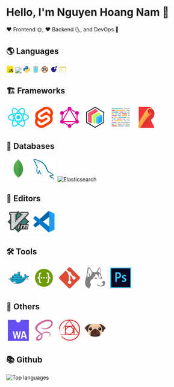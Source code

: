 # Hello, I'm Nguyen Hoang Nam 👋

♥ Frontend 🌞, ♥ Backend 🌜, and DevOps 🐳

## 🌎 Languages

<img src="/image/js_official.svg" width="20px"/>
<img src="/image/typescript_offical.svg" width="20px"/>
<img src="/image/python.svg" width="20px"/>
<img src="/image/golang.svg" width="20px"/>
<img src="/image/rust.svg" width="20px"/>
<img src="/image/lua.svg" width="20px"/>
<img src="/image/shell.svg" width="20px"/>

## 🏗 Frameworks

![React](/image/reactjs.svg)
![Svelte](/image/svelte.svg)
![GraphQL](/image/graphql.svg)
![Protobuffer](/image/protobuf.svg)
![Prettier](/image/prettier.svg)
![Rollup](/image/rollup.svg)

## 🧳 Databases

![Mongo](/image/mongo.svg)
![MySQL](/image/mysql.svg)
![Elasticsearch](/image/elastic.svg)

## 📝 Editors

![Vim](/image/vim.svg)
![Visual studio code](/image/vscode.svg)

## 🛠 Tools

![Docker](/image/docker.svg)
![Swagger](/image/swagger.svg)
![Git](/image/git.svg)
![Husky](/image/husky.svg)
![Photoshop](/image/photoshop.svg)

## 🌊 Others

![WASM](/image/wasm.svg)
![SCSS](/image/scss.svg)
![PostCSS](/image/postcss.svg)
![Pug](/image/pug.svg)

## 📚 Github

![Top languages](https://github-readme-stats.vercel.app/api/top-langs/?username=Nguyen-Hoang-Nam&layout=compact&langs_count=10)
